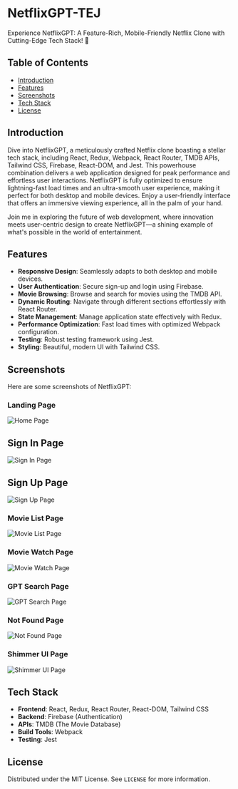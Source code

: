 # NetflixGPT-TEJ

Experience NetflixGPT: A Feature-Rich, Mobile-Friendly Netflix Clone with Cutting-Edge Tech Stack! 🚀

## Table of Contents
- [Introduction](#introduction)
- [Features](#features)
- [Screenshots](#screenshots)
- [Tech Stack](#tech-stack)
- [License](#license)

## Introduction
Dive into NetflixGPT, a meticulously crafted Netflix clone boasting a stellar tech stack, including React, Redux, Webpack, React Router, TMDB APIs, Tailwind CSS, Firebase, React-DOM, and Jest. This powerhouse combination delivers a web application designed for peak performance and effortless user interactions. NetflixGPT is fully optimized to ensure lightning-fast load times and an ultra-smooth user experience, making it perfect for both desktop and mobile devices. Enjoy a user-friendly interface that offers an immersive viewing experience, all in the palm of your hand.

Join me in exploring the future of web development, where innovation meets user-centric design to create NetflixGPT—a shining example of what's possible in the world of entertainment.

## Features
- **Responsive Design**: Seamlessly adapts to both desktop and mobile devices.
- **User Authentication**: Secure sign-up and login using Firebase.
- **Movie Browsing**: Browse and search for movies using the TMDB API.
- **Dynamic Routing**: Navigate through different sections effortlessly with React Router.
- **State Management**: Manage application state effectively with Redux.
- **Performance Optimization**: Fast load times with optimized Webpack configuration.
- **Testing**: Robust testing framework using Jest.
- **Styling**: Beautiful, modern UI with Tailwind CSS.

## Screenshots
Here are some screenshots of NetflixGPT:

### Landing Page
![Home Page](public/ss-landing.png)

## Sign In Page 
![Sign In Page](public/ss-signin.png)

## Sign Up Page 
![Sign Up Page](public/ss-signup.png)

### Movie List Page
![Movie List Page](public/ss-movielist.png)

### Movie Watch Page
![Movie Watch Page](public/ss-watchpage.png)

### GPT Search Page
![GPT Search Page](public/ss-gptsearchh.png)

### Not Found Page
![Not Found Page](public/ss-notfound.png)

### Shimmer UI Page
![Shimmer UI Page](public/ss-shimmer.png)



## Tech Stack
- **Frontend**: React, Redux, React Router, React-DOM, Tailwind CSS
- **Backend**: Firebase (Authentication)
- **APIs**: TMDB (The Movie Database)
- **Build Tools**: Webpack
- **Testing**: Jest

## License
Distributed under the MIT License. See `LICENSE` for more information.
